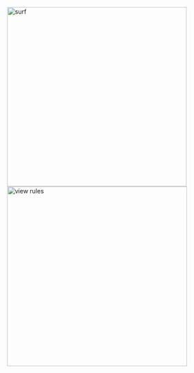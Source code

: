 <img width="417" alt="surf" src="https://user-images.githubusercontent.com/82137533/114499404-38d91680-9c50-11eb-94de-d4ec45a16bda.png">
<img width="418" alt="view rules" src="https://user-images.githubusercontent.com/82137533/114499652-ba30a900-9c50-11eb-8766-424c014dd9fb.png">
